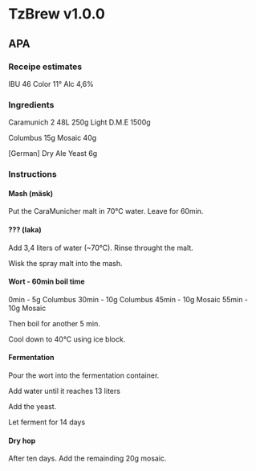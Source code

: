 # TzBrew v1.0.0

## APA

### Receipe estimates
IBU 46
Color 11°
Alc 4,6%

### Ingredients
Caramunich 2 48L 250g
Light D.M.E 1500g

Columbus 15g
Mosaic 40g

[German] Dry Ale Yeast 6g

### Instructions

#### Mash (mäsk)

Put the CaraMunicher malt in 70°C water. Leave for 60min.

#### ??? (laka)

Add 3,4 liters of water (~70°C). Rinse throught the malt.

Wisk the spray malt into the mash.

#### Wort - 60min boil time
0min - 5g Columbus
30min - 10g Columbus
45min - 10g Mosaic
55min - 10g Mosaic

Then boil for another 5 min.

Cool down to 40°C using ice block.

#### Fermentation
Pour the wort into the fermentation container.

Add water until it reaches 13 liters

Add the yeast.

Let ferment for 14 days

#### Dry hop
After ten days. Add the remainding 20g mosaic.



